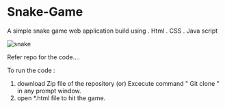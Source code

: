 # Snake-Game
A simple snake game web application build using 
  . Html
  . CSS
  . Java script

![snake](https://github.com/vichuVishnu007/Snake-Game/assets/84537440/0691f88a-1997-458c-83aa-6c09c20cd7ee)

Refer repo for the code....

To run the code :

1. download Zip file of the repository
    (or)
   Excecute command " Git clone <Respositor Url> " in any prompt window.
2. open *.html file to hit the game.
